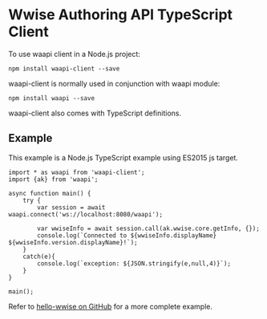 # Wwise Authoring API TypeScript Client

To use waapi client in a Node.js project:

`npm install waapi-client --save`

waapi-client is normally used in conjunction with waapi module:

`npm install waapi --save`

waapi-client also comes with TypeScript definitions.

## Example

This example is a Node.js TypeScript example using ES2015 js target.

```
import * as waapi from 'waapi-client';
import {ak} from 'waapi';

async function main() {
    try {
        var session = await waapi.connect('ws://localhost:8080/waapi');

        var wwiseInfo = await session.call(ak.wwise.core.getInfo, {});
        console.log(`Connected to ${wwiseInfo.displayName} ${wwiseInfo.version.displayName}!`);
    }
    catch(e){
        console.log(`exception: ${JSON.stringify(e,null,4)}`);
    }
}

main();
```

Refer to [hello-wwise on GitHub](https://github.com/decasteljau/waapi-hello-wwise-async/blob/master/index.ts) for a more complete example.
